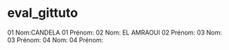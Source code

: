 ﻿# eval_gittuto
01 Nom:CANDELA
01 Prénom:
02 Nom: EL AMRAOUI
02 Prénom:
03 Nom:
03 Prénom:
04 Nom:
04 Prénom:
